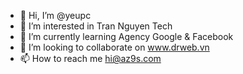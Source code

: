- 👋 Hi, I’m @yeupc
- 👀 I’m interested in Tran Nguyen Tech
- 🌱 I’m currently learning Agency Google & Facebook
- 💞️ I’m looking to collaborate on www.drweb.vn
- 📫 How to reach me hi@az9s.com

<!---
yeupc/yeupc is a ✨ special ✨ repository because its `README.md` (this file) appears on your GitHub profile.
You can click the Preview link to take a look at your changes.
--->

